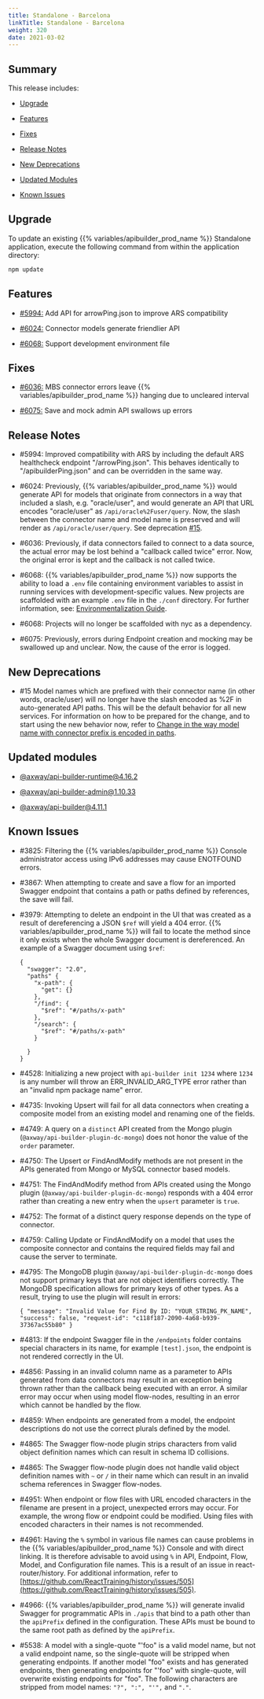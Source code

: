 ```yaml
---
title: Standalone - Barcelona
linkTitle: Standalone - Barcelona
weight: 320
date: 2021-03-02
---
```


## Summary

This release includes:

* [Upgrade](#upgrade)

* [Features](#features)

* [Fixes](#fixes)

* [Release Notes](#release-notes)

* [New Deprecations](#new-deprecations)

* [Updated Modules](#updated-modules)

* [Known Issues](#known-issues)

## Upgrade

To update an existing {{% variables/apibuilder_prod_name %}} Standalone application, execute the following command from within the application directory:

```bash
npm update
```

## Features

* [#5994:](#5994) Add API for arrowPing.json to improve ARS compatibility

* [#6024:](#6024) Connector models generate friendlier API

* [#6068:](#6068) Support development environment file

## Fixes

* [#6036:](#6036) MBS connector errors leave {{% variables/apibuilder_prod_name %}} hanging due to uncleared interval

* [#6075:](#6075) Save and mock admin API swallows up errors

## Release Notes

* #5994: Improved compatibility with ARS by including the default ARS healthcheck endpoint "/arrowPing.json". This behaves identically to "/apibuilderPing.json" and can be overridden in the same way.

* #6024: Previously, {{% variables/apibuilder_prod_name %}} would generate API for models that originate from connectors in a way that included a slash, e.g. "oracle/user", and would generate an API that URL encodes "oracle/user" as `/api/oracle%2Fuser/query`. Now, the slash between the connector name and model name is preserved and will render as `/api/oracle/user/query`. See deprecation [#15](#15).

* #6036: Previously, if data connectors failed to connect to a data source, the actual error may be lost behind a "callback called twice" error. Now, the original error is kept and the callback is not called twice.

* #6068: {{% variables/apibuilder_prod_name %}} now supports the ability to load a `.env` file containing environment variables to assist in running services with development-specific values. New projects are scaffolded with an example `.env` file in the `./conf` directory. For further information, see: [Environmentalization Guide](/docs/how_to/environmentalization/).

* #6068: Projects will no longer be scaffolded with nyc as a dependency.

* #6075: Previously, errors during Endpoint creation and mocking may be swallowed up and unclear. Now, the cause of the error is logged.

## New Deprecations

* #15 Model names which are prefixed with their connector name (in other words, oracle/user) will no longer have the slash encoded as %2F in auto-generated API paths. This will be the default behavior for all new services. For information on how to be prepared for the change, and to start using the new behavior now, refer to [Change in the way model name with connector prefix is encoded in paths](/docs/deprecations/change_in_the_way_model_name_with_connector_prefix_is_encoded_in_paths/).

## Updated modules

* [@axway/api-builder-runtime@4.16.2](https://www.npmjs.com/package/@axway/api-builder-runtime/v/4.16.2)

* [@axway/api-builder-admin@1.10.33](https://www.npmjs.com/package/@axway/api-builder-admin/v/1.10.33)

* [@axway/api-builder@4.11.1](https://www.npmjs.com/package/@axway/api-builder/v/4.11.1)

## Known Issues

* #3825: Filtering the {{% variables/apibuilder_prod_name %}} Console administrator access using IPv6 addresses may cause ENOTFOUND errors.

* #3867: When attempting to create and save a flow for an imported Swagger endpoint that contains a path or paths defined by references, the save will fail.

* #3979: Attempting to delete an endpoint in the UI that was created as a result of dereferencing a JSON `$ref` will yield a 404 error. {{% variables/apibuilder_prod_name %}} will fail to locate the method since it only exists when the whole Swagger document is dereferenced. An example of a Swagger document using `$ref`:

    ```
    {
      "swagger": "2.0",
      "paths" {
        "x-path": {
          "get": {}
        },
        "/find": {
          "$ref": "#/paths/x-path"
        },
        "/search": {
          "$ref": "#/paths/x-path"
        }

      }
    }
    ```

* #4528: Initializing a new project with `api-builder init 1234` where `1234` is any number will throw an ERR_INVALID_ARG_TYPE error rather than an "invalid npm package name" error.

* #4735: Invoking Upsert will fail for all data connectors when creating a composite model from an existing model and renaming one of the fields.

* #4749: A query on a `distinct` API created from the Mongo plugin (`@axway/api-builder-plugin-dc-mongo`) does not honor the value of the `order` parameter.

* #4750: The Upsert or FindAndModify methods are not present in the APIs generated from Mongo or MySQL connector based models.

* #4751: The FindAndModify method from APIs created using the Mongo plugin (`@axway/api-builder-plugin-dc-mongo`) responds with a 404 error rather than creating a new entry when the `upsert` parameter is `true`.

* #4752: The format of a distinct query response depends on the type of connector.

* #4759: Calling Update or FindAndModify on a model that uses the composite connector and contains the required fields may fail and cause the server to terminate.

* #4795: The MongoDB plugin `@axway/api-builder-plugin-dc-mongo` does not support primary keys that are not object identifiers correctly. The MongoDB specification allows for primary keys of other types. As a result, trying to use the plugin will result in errors:

    ```
    { "message": "Invalid Value for Find By ID: "YOUR_STRING_PK_NAME", "success": false, "request-id": "c118f187-2090-4a68-b939-37367ac55b80" }
    ```

* #4813: If the endpoint Swagger file in the `/endpoints` folder contains special characters in its name, for example `[test].json`, the endpoint is not rendered correctly in the UI.

* #4856: Passing in an invalid column name as a parameter to APIs generated from data connectors may result in an exception being thrown rather than the callback being executed with an error. A similar error may occur when using model flow-nodes, resulting in an error which cannot be handled by the flow.

* #4859: When endpoints are generated from a model, the endpoint descriptions do not use the correct plurals defined by the model.

* #4865: The Swagger flow-node plugin strips characters from valid object definition names which can result in schema ID collisions.

* #4865: The Swagger flow-node plugin does not handle valid object definition names with `~` or `/` in their name which can result in an invalid schema references in Swagger flow-nodes.

* #4951: When endpoint or flow files with URL encoded characters in the filename are present in a project, unexpected errors may occur. For example, the wrong flow or endpoint could be modified. Using files with encoded characters in their names is not recommended.

* #4961: Having the `%` symbol in various file names can cause problems in the {{% variables/apibuilder_prod_name %}} Console and with direct linking. It is therefore advisable to avoid using `%` in API, Endpoint, Flow, Model, and Configuration file names. This is a result of an issue in react-router/history. For additional information, refer to [https://github.com/ReactTraining/history/issues/505](https://github.com/ReactTraining/history/issues/505).

* #4966: {{% variables/apibuilder_prod_name %}} will generate invalid Swagger for programmatic APIs in `./apis` that bind to a path other than the `apiPrefix` defined in the configuration. These APIs must be bound to the same root path as defined by the `apiPrefix`.

* #5538: A model with a single-quote "'foo" is a valid model name, but not a valid endpoint name, so the single-quote will be stripped when generating endpoints. If another model "foo" exists and has generated endpoints, then generating endpoints for "'foo" with single-quote, will overwrite existing endpoints for "foo". The following characters are stripped from model names: `"?", ":", "'",` and `"."`.
